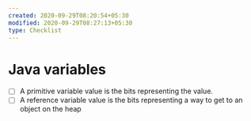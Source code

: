```yaml
---
created: 2020-09-29T08:20:54+05:30
modified: 2020-09-29T08:27:13+05:30
type: Checklist
---
```


# Java variables

- [ ] A primitive variable value is the bits representing the value.
- [ ] A reference variable value is the bits representing a way to get to an object on the heap